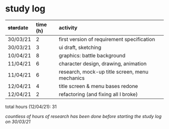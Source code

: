 # study log

| ~~star~~date | time (h) | activity |
|:---|:---|:---|
| 30/03/21 | 2 | first version of requirement specification |
| 30/03/21 | 3 | ui draft, sketching |
| 10/04/21 | 8 | graphics: battle background |
| 11/04/21 | 6 | character design, drawing, animation |
| 11/04/21 | 6 | research, mock-up title screen, menu mechanics | 
| 12/04/21 | 4 | title screen & menu bases redone | 
| 12/04/21 | 2 | refactoring (and fixing all I broke) |

total hours (12/04/21): 31

*countless of hours of research has been done before starting the study log on 30/03/21*
